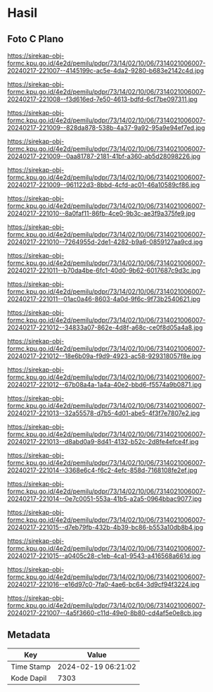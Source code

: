 # Hasil

## Foto C Plano

https://sirekap-obj-formc.kpu.go.id/4e2d/pemilu/pdpr/73/14/02/10/06/7314021006007-20240217-221007--4145199c-ac5e-4da2-9280-b683e2142c4d.jpg

https://sirekap-obj-formc.kpu.go.id/4e2d/pemilu/pdpr/73/14/02/10/06/7314021006007-20240217-221008--f3d616ed-7e50-4613-bdfd-6cf7be097311.jpg

https://sirekap-obj-formc.kpu.go.id/4e2d/pemilu/pdpr/73/14/02/10/06/7314021006007-20240217-221009--828da878-538b-4a37-9a92-95a9e94ef7ed.jpg

https://sirekap-obj-formc.kpu.go.id/4e2d/pemilu/pdpr/73/14/02/10/06/7314021006007-20240217-221009--0aa81787-2181-41bf-a360-ab5d28098226.jpg

https://sirekap-obj-formc.kpu.go.id/4e2d/pemilu/pdpr/73/14/02/10/06/7314021006007-20240217-221009--961122d3-8bbd-4cfd-ac01-46a10589cf86.jpg

https://sirekap-obj-formc.kpu.go.id/4e2d/pemilu/pdpr/73/14/02/10/06/7314021006007-20240217-221010--8a0faf11-86fb-4ce0-9b3c-ae3f9a375fe9.jpg

https://sirekap-obj-formc.kpu.go.id/4e2d/pemilu/pdpr/73/14/02/10/06/7314021006007-20240217-221010--7264955d-2de1-4282-b9a6-0859127aa9cd.jpg

https://sirekap-obj-formc.kpu.go.id/4e2d/pemilu/pdpr/73/14/02/10/06/7314021006007-20240217-221011--b70da4be-6fc1-40d0-9b62-6017687c9d3c.jpg

https://sirekap-obj-formc.kpu.go.id/4e2d/pemilu/pdpr/73/14/02/10/06/7314021006007-20240217-221011--01ac0a46-8603-4a0d-9f6c-9f73b2540621.jpg

https://sirekap-obj-formc.kpu.go.id/4e2d/pemilu/pdpr/73/14/02/10/06/7314021006007-20240217-221012--34833a07-862e-4d8f-a68c-ce0f8d05a4a8.jpg

https://sirekap-obj-formc.kpu.go.id/4e2d/pemilu/pdpr/73/14/02/10/06/7314021006007-20240217-221012--18e6b09a-f9d9-4923-ac58-929318057f8e.jpg

https://sirekap-obj-formc.kpu.go.id/4e2d/pemilu/pdpr/73/14/02/10/06/7314021006007-20240217-221012--67b08a4a-1a4a-40e2-bbd6-f5574a9b0871.jpg

https://sirekap-obj-formc.kpu.go.id/4e2d/pemilu/pdpr/73/14/02/10/06/7314021006007-20240217-221013--32a55578-d7b5-4d01-abe5-4f3f7e7807e2.jpg

https://sirekap-obj-formc.kpu.go.id/4e2d/pemilu/pdpr/73/14/02/10/06/7314021006007-20240217-221013--d8abd0a9-8d41-4132-b52c-2d8fe4efce4f.jpg

https://sirekap-obj-formc.kpu.go.id/4e2d/pemilu/pdpr/73/14/02/10/06/7314021006007-20240217-221014--3368e6c4-f6c2-4efc-858d-7168108fe2ef.jpg

https://sirekap-obj-formc.kpu.go.id/4e2d/pemilu/pdpr/73/14/02/10/06/7314021006007-20240217-221014--0e7c0051-553a-41b5-a2a5-0964bbac9077.jpg

https://sirekap-obj-formc.kpu.go.id/4e2d/pemilu/pdpr/73/14/02/10/06/7314021006007-20240217-221015--d7eb79fb-432b-4b39-bc86-b553a10db8b4.jpg

https://sirekap-obj-formc.kpu.go.id/4e2d/pemilu/pdpr/73/14/02/10/06/7314021006007-20240217-221015--a0405c28-c1eb-4ca1-9543-a416568a661d.jpg

https://sirekap-obj-formc.kpu.go.id/4e2d/pemilu/pdpr/73/14/02/10/06/7314021006007-20240217-221016--e16d97c0-7fa0-4ae6-bc64-3d9cf94f3224.jpg

https://sirekap-obj-formc.kpu.go.id/4e2d/pemilu/pdpr/73/14/02/10/06/7314021006007-20240217-221007--4a5f3660-c11d-49e0-8b80-cd4af5e0e8cb.jpg


## Metadata

| Key        | Value               |
| ---------- | ------------------- |
| Time Stamp | 2024-02-19 06:21:02 |
| Kode Dapil | 7303                |



